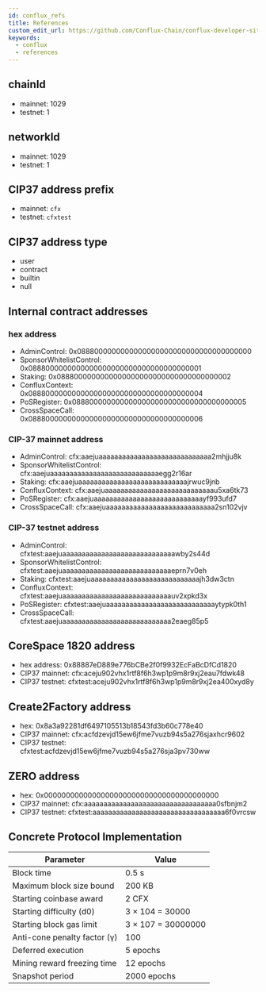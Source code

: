 ```yaml
---
id: conflux_refs
title: References
custom_edit_url: https://github.com/Conflux-Chain/conflux-developer-site/edit/master/docs/introduction/en/references.md
keywords:
  - conflux
  - references
---
```


## chainId

* mainnet: 1029
* testnet: 1

## networkId

* mainnet: 1029
* testnet: 1

## CIP37 address prefix

* mainnet: `cfx`
* testnet: `cfxtest`

## CIP37 address type

* user
* contract
* builtin
* null

## Internal contract addresses

### hex address

* AdminControl: 0x0888000000000000000000000000000000000000
* SponsorWhitelistControl: 0x0888000000000000000000000000000000000001
* Staking: 0x0888000000000000000000000000000000000002
* ConfluxContext: 0x0888000000000000000000000000000000000004
* PoSRegister: 0x0888000000000000000000000000000000000005
* CrossSpaceCall: 0x0888000000000000000000000000000000000006

### CIP-37 mainnet address

* AdminControl: cfx:aaejuaaaaaaaaaaaaaaaaaaaaaaaaaaaaa2mhjju8k
* SponsorWhitelistControl: cfx:aaejuaaaaaaaaaaaaaaaaaaaaaaaaaaaaegg2r16ar
* Staking: cfx:aaejuaaaaaaaaaaaaaaaaaaaaaaaaaaaajrwuc9jnb
* ConfluxContext: cfx:aaejuaaaaaaaaaaaaaaaaaaaaaaaaaaaau5xa6tk73
* PoSRegister: cfx:aaejuaaaaaaaaaaaaaaaaaaaaaaaaaaaayf993ufd7
* CrossSpaceCall: cfx:aaejuaaaaaaaaaaaaaaaaaaaaaaaaaaaa2sn102vjv

### CIP-37 testnet address

* AdminControl: cfxtest:aaejuaaaaaaaaaaaaaaaaaaaaaaaaaaaaawby2s44d
* SponsorWhitelistControl: cfxtest:aaejuaaaaaaaaaaaaaaaaaaaaaaaaaaaaeprn7v0eh
* Staking: cfxtest:aaejuaaaaaaaaaaaaaaaaaaaaaaaaaaaajh3dw3ctn
* ConfluxContext: cfxtest:aaejuaaaaaaaaaaaaaaaaaaaaaaaaaaaauv2xpkd3x
* PoSRegister: cfxtest:aaejuaaaaaaaaaaaaaaaaaaaaaaaaaaaaytypk0th1
* CrossSpaceCall: cfxtest:aaejuaaaaaaaaaaaaaaaaaaaaaaaaaaaa2eaeg85p5

## CoreSpace 1820 address

* hex address: 0x88887eD889e776bCBe2f0f9932EcFaBcDfCd1820
* CIP37 mainnet: cfx:aceju902vhx1rtf8f6h3wp1p9m8r9xj2eau7fdwk48
* CIP37 testnet: cfxtest:aceju902vhx1rtf8f6h3wp1p9m8r9xj2ea400xyd8y

## Create2Factory address

* hex: 0x8a3a92281df6497105513b18543fd3b60c778e40
* CIP37 mainnet: cfx:acfdzevjd15ew6jfme7vuzb94s5a276sjaxhcr9602 
* CIP37 testnet: cfxtest:acfdzevjd15ew6jfme7vuzb94s5a276sja3pv730ww

## ZERO address

* hex: 0x0000000000000000000000000000000000000000
* CIP37 mainnet: cfx:aaaaaaaaaaaaaaaaaaaaaaaaaaaaaaaaaa0sfbnjm2
* CIP37 testnet: cfxtest:aaaaaaaaaaaaaaaaaaaaaaaaaaaaaaaaaa6f0vrcsw

## Concrete Protocol Implementation

| Parameter                    | Value              |
| ---------------------------- | ------------------ |
| Block time                   | 0.5 s              |
| Maximum block size bound     | 200 KB             |
| Starting coinbase award      | 2 CFX              |
| Starting difficulty (d0)     | 3 × 104 = 30000    |
| Starting block gas limit     | 3 × 107 = 30000000 |
| Anti-cone penalty factor (γ) | 100                |
| Deferred execution           | 5 epochs           |
| Mining reward freezing time  | 12 epochs          |
| Snapshot period              | 2000 epochs      |
